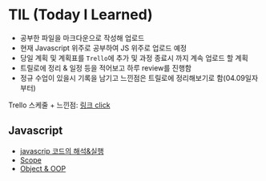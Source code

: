 # TIL (Today I Learned)
- 공부한 파일을 마크다운으로 작성해 업로드
- 현재 Javascript 위주로 공부하여 JS 위주로 업로드 예정
- 당일 계획 및 계획표를 `Trello`에 추가 및 과정 종료시 까지 계속 업로드 할 계획
- 트릴로에 정리 & 일정 등을 적어보고 하루 review를 진행함</br>
- 정규 수업이 있을시 기록을 남기고 느낀점은 트릴로에 정리해보기로 함(04.09일자부터)

Trello 스케줄 + 느낀점: [링크 click](https://trello.com/b/HhHGPYlh/%EC%8A%A4%EC%BC%80%EC%A4%84)

## Javascript
- [javascrip 코드의 해석&실행](https://github.com/feanar729/TIL/blob/master/Javascript/Javascript%20%EC%BD%94%EB%93%9C%EC%9D%98%20%ED%95%B4%EC%84%9D%EA%B3%BC%20%EC%8B%A4%ED%96%89.md)
- [Scope](https://github.com/feanar729/TIL/blob/master/Javascript/study_Scope.md)
- [Object & OOP](https://github.com/feanar729/TIL/blob/master/Javascript/what%20is%20Object[03.19].md)